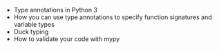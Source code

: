 * Type annotations in Python 3
* How you can use type annotations to specify function signatures and variable types
* Duck typing
* How to validate your code with mypy

